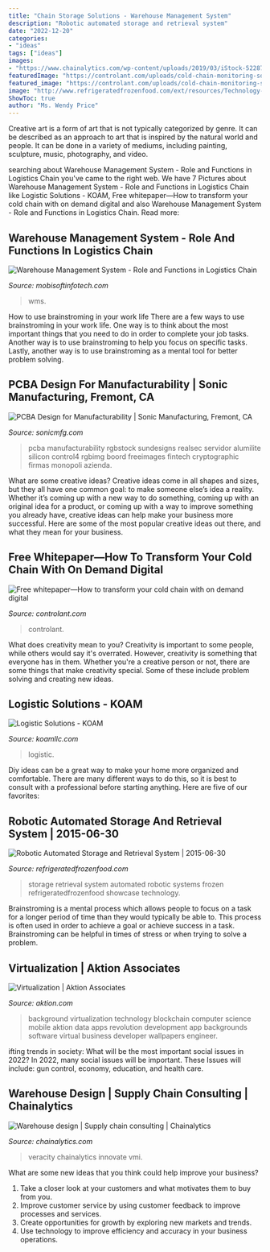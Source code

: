 ```yaml
---
title: "Chain Storage Solutions - Warehouse Management System"
description: "Robotic automated storage and retrieval system"
date: "2022-12-20"
categories:
- "ideas"
tags: ["ideas"]
images:
- "https://www.chainalytics.com/wp-content/uploads/2019/03/iStock-522871176-edited-e1588666322588.jpg"
featuredImage: "https://controlant.com/uploads/cold-chain-monitoring-solutions-1.jpg"
featured_image: "https://controlant.com/uploads/cold-chain-monitoring-solutions-1.jpg"
image: "http://www.refrigeratedfrozenfood.com/ext/resources/Technology-Showcase/Pictures5/Integrated-Design-Systems-UltraBot-ASRS.jpg?1435585567"
ShowToc: true
author: "Ms. Wendy Price"
---
```



Creative art is a form of art that is not typically categorized by genre. It can be described as an approach to art that is inspired by the natural world and people. It can be done in a variety of mediums, including painting, sculpture, music, photography, and video.

	

		
searching about Warehouse Management System - Role and Functions in Logistics Chain you've came to the right web. We have 7 Pictures about Warehouse Management System - Role and Functions in Logistics Chain like Logistic Solutions - KOAM, Free whitepaper—How to transform your cold chain with on demand digital and also Warehouse Management System - Role and Functions in Logistics Chain. Read more:
		
    
## Warehouse Management System - Role And Functions In Logistics Chain

<img loading=lazy src="https://mobisoftinfotech.com/resources/wp-content/uploads/2018/09/Banner-role-of-a-warehouse-management-system-in-the-logistics-chain-768x352.png" onerror="this.onerror=null;this.src='https://tse1.mm.bing.net/th?id=OIP.wOXH8qfZgWPvL2vyVZA6PwHaDZ&amp;pid=15.1';" alt="Warehouse Management System - Role and Functions in Logistics Chain">

_Source: mobisoftinfotech.com_

>wms. 

	

How to use brainstroming in your work life
There are a few ways to use brainstroming in your work life. One way is to think about the most important things that you need to do in order to complete your job tasks. Another way is to use brainstroming to help you focus on specific tasks. Lastly, another way is to use brainstroming as a mental tool for better problem solving.

    
## PCBA Design For Manufacturability | Sonic Manufacturing, Fremont, CA

<img loading=lazy src="https://www.sonicmfg.com/wp-content/themes/yootheme/cache/pcb-1-1242164-b4a969ae.jpeg" onerror="this.onerror=null;this.src='https://tse2.mm.bing.net/th?id=OIP.IH7f3PsQ-PggE2D-PDXcgQHaFP&amp;pid=15.1';" alt="PCBA Design for Manufacturability | Sonic Manufacturing, Fremont, CA">

_Source: sonicmfg.com_

>pcba manufacturability rgbstock sundesigns realsec servidor alumilite silicon control4 rgbimg boord freeimages fintech cryptographic firmas monopoli azienda. 

	

What are some creative ideas?
Creative ideas come in all shapes and sizes, but they all have one common goal: to make someone else’s idea a reality. Whether it’s coming up with a new way to do something, coming up with an original idea for a product, or coming up with a way to improve something you already have, creative ideas can help make your business more successful. Here are some of the most popular creative ideas out there, and what they mean for your business.

    
## Free Whitepaper—How To Transform Your Cold Chain With On Demand Digital

<img loading=lazy src="https://controlant.com/uploads/cold-chain-monitoring-solutions-1.jpg" onerror="this.onerror=null;this.src='https://tse4.mm.bing.net/th?id=OIP.mds9d0Ek_LirO1e0fNFEsQHaEK&amp;pid=15.1';" alt="Free whitepaper—How to transform your cold chain with on demand digital">

_Source: controlant.com_

>controlant. 

	

What does creativity mean to you?
Creativity is important to some people, while others would say it's overrated. However, creativity is something that everyone has in them. Whether you're a creative person or not, there are some things that make creativity special. Some of these include problem solving and creating new ideas.

    
## Logistic Solutions - KOAM

<img loading=lazy src="http://koamllc.com/templates/it_paradise/custom/images/LogisticsHead2b.jpg?5ee3c25b" onerror="this.onerror=null;this.src='https://tse4.mm.bing.net/th?id=OIP.mcfXs2L839GUdeoYzYwIGwHaDw&amp;pid=15.1';" alt="Logistic Solutions - KOAM">

_Source: koamllc.com_

>logistic. 

	

Diy ideas can be a great way to make your home more organized and comfortable. There are many different ways to do this, so it is best to consult with a professional before starting anything. Here are five of our favorites: 

    
## Robotic Automated Storage And Retrieval System | 2015-06-30

<img loading=lazy src="http://www.refrigeratedfrozenfood.com/ext/resources/Technology-Showcase/Pictures5/Integrated-Design-Systems-UltraBot-ASRS.jpg?1435585567" onerror="this.onerror=null;this.src='https://tse1.mm.bing.net/th?id=OIP.4cK81usfGHRz7kA92Vmj6QHaEh&amp;pid=15.1';" alt="Robotic Automated Storage and Retrieval System | 2015-06-30">

_Source: refrigeratedfrozenfood.com_

>storage retrieval system automated robotic systems frozen refrigeratedfrozenfood showcase technology. 

	

Brainstroming is a mental process which allows people to focus on a task for a longer period of time than they would typically be able to. This process is often used in order to achieve a goal or achieve success in a task. Brainstroming can be helpful in times of stress or when trying to solve a problem.

    
## Virtualization | Aktion Associates

<img loading=lazy src="http://www.aktion.com/wp-content/uploads/2015/06/virtualization.jpg" onerror="this.onerror=null;this.src='https://tse2.mm.bing.net/th?id=OIP.wSt1_CObemCmJRqruBRRXQHaDt&amp;pid=15.1';" alt="Virtualization | Aktion Associates">

_Source: aktion.com_

>background virtualization technology blockchain computer science mobile aktion data apps revolution development app backgrounds software virtual business developer wallpapers engineer. 

	

ifting trends in society: What will be the most important social issues in 2022?
In 2022, many social issues will be important. These Issues will include: gun control, economy, education, and health care.

    
## Warehouse Design | Supply Chain Consulting | Chainalytics

<img loading=lazy src="https://www.chainalytics.com/wp-content/uploads/2019/03/iStock-522871176-edited-e1588666322588.jpg" onerror="this.onerror=null;this.src='https://tse3.mm.bing.net/th?id=OIP.LL88FqNT58sL8U-DJ-65RwHaE8&amp;pid=15.1';" alt="Warehouse design | Supply chain consulting | Chainalytics">

_Source: chainalytics.com_

>veracity chainalytics innovate vmi. 

	

What are some new ideas that you think could help improve your business?
1. Take a closer look at your customers and what motivates them to buy from you.
2. Improve customer service by using customer feedback to improve processes and services.
3. Create opportunities for growth by exploring new markets and trends. 
4. Use technology to improve efficiency and accuracy in your business operations.

